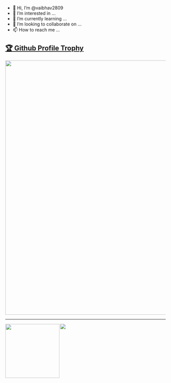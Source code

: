 - 👋 Hi, I’m @vaibhav2809
- 👀 I’m interested in ...
- 🌱 I’m currently learning ...
- 💞️ I’m looking to collaborate on ...
- 📫 How to reach me ...

<!---
vaibhav2809/vaibhav2809 is a ✨ special ✨ repository because its `README.md` (this file) appears on your GitHub profile.
You can click the Preview link to take a look at your changes.
--->


<a href="https://github.com/ryo-ma/github-profile-trophy"><h2>🏆 Github Profile Trophy</h2></a>
<a href="https://github.com/ryo-ma/github-profile-trophy">
  <img width=800 src="https://github-profile-trophy.vercel.app/?username=vaibhav2809&column=8&no-frame=true"/>
</a>


---

<div>
  <img height="170" align="left" src="https://github-readme-stats.vercel.app/api?username=vaibhav2809&count_private=true&include_all_commits=true" />
  <img src="https://github-readme-stats.vercel.app/api/top-langs/?username=vaibhav2809&layout=compact" />
</div>
